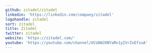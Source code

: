 ```yaml
---
github: zitadel/zitadel
linkedin: 'https://linkedin.com/company/zitadel'
logohandle: zitadel
sort: zitadel
title: Zitadel
twitter: zitadel
website: 'https://zitadel.com/'
youtube: 'https://youtube.com/channel/UCUAWJUNYaRn1yIVrZxEfsuA'
---
```

